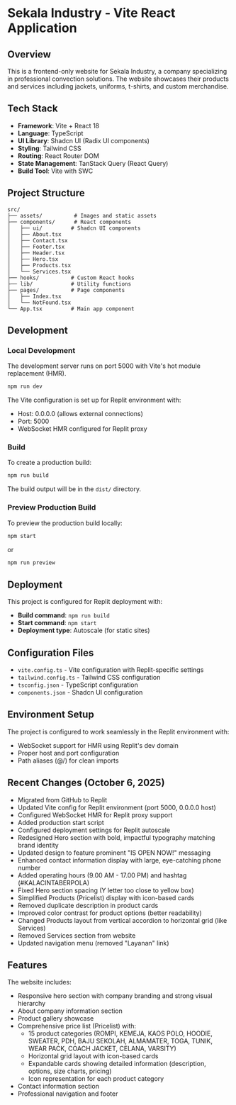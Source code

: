 # Sekala Industry - Vite React Application

## Overview
This is a frontend-only website for Sekala Industry, a company specializing in professional convection solutions. The website showcases their products and services including jackets, uniforms, t-shirts, and custom merchandise.

## Tech Stack
- **Framework**: Vite + React 18
- **Language**: TypeScript
- **UI Library**: Shadcn UI (Radix UI components)
- **Styling**: Tailwind CSS
- **Routing**: React Router DOM
- **State Management**: TanStack Query (React Query)
- **Build Tool**: Vite with SWC

## Project Structure
```
src/
├── assets/          # Images and static assets
├── components/      # React components
│   ├── ui/         # Shadcn UI components
│   ├── About.tsx
│   ├── Contact.tsx
│   ├── Footer.tsx
│   ├── Header.tsx
│   ├── Hero.tsx
│   ├── Products.tsx
│   └── Services.tsx
├── hooks/          # Custom React hooks
├── lib/            # Utility functions
├── pages/          # Page components
│   ├── Index.tsx
│   └── NotFound.tsx
└── App.tsx         # Main app component
```

## Development

### Local Development
The development server runs on port 5000 with Vite's hot module replacement (HMR).

```bash
npm run dev
```

The Vite configuration is set up for Replit environment with:
- Host: 0.0.0.0 (allows external connections)
- Port: 5000
- WebSocket HMR configured for Replit proxy

### Build
To create a production build:

```bash
npm run build
```

The build output will be in the `dist/` directory.

### Preview Production Build
To preview the production build locally:

```bash
npm start
```

or

```bash
npm run preview
```

## Deployment
This project is configured for Replit deployment with:
- **Build command**: `npm run build`
- **Start command**: `npm start`
- **Deployment type**: Autoscale (for static sites)

## Configuration Files
- `vite.config.ts` - Vite configuration with Replit-specific settings
- `tailwind.config.ts` - Tailwind CSS configuration
- `tsconfig.json` - TypeScript configuration
- `components.json` - Shadcn UI configuration

## Environment Setup
The project is configured to work seamlessly in the Replit environment with:
- WebSocket support for HMR using Replit's dev domain
- Proper host and port configuration
- Path aliases (@/) for clean imports

## Recent Changes (October 6, 2025)
- Migrated from GitHub to Replit
- Updated Vite config for Replit environment (port 5000, 0.0.0.0 host)
- Configured WebSocket HMR for Replit proxy support
- Added production start script
- Configured deployment settings for Replit autoscale
- Redesigned Hero section with bold, impactful typography matching brand identity
- Updated design to feature prominent "IS OPEN NOW!" messaging
- Enhanced contact information display with large, eye-catching phone number
- Added operating hours (9.00 AM - 17.00 PM) and hashtag (#KALACINTABERPOLA)
- Fixed Hero section spacing (Y letter too close to yellow box)
- Simplified Products (Pricelist) display with icon-based cards
- Removed duplicate description in product cards
- Improved color contrast for product options (better readability)
- Changed Products layout from vertical accordion to horizontal grid (like Services)
- Removed Services section from website
- Updated navigation menu (removed "Layanan" link)

## Features
The website includes:
- Responsive hero section with company branding and strong visual hierarchy
- About company information section
- Product gallery showcase
- Comprehensive price list (Pricelist) with:
  - 15 product categories (ROMPI, KEMEJA, KAOS POLO, HOODIE, SWEATER, PDH, BAJU SEKOLAH, ALMAMATER, TOGA, TUNIK, WEAR PACK, COACH JACKET, CELANA, VARSITY)
  - Horizontal grid layout with icon-based cards
  - Expandable cards showing detailed information (description, options, size charts, pricing)
  - Icon representation for each product category
- Contact information section
- Professional navigation and footer
